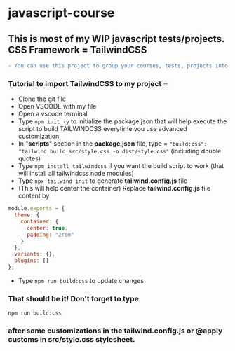 # javascript-course

## This is most of my WIP javascript tests/projects. CSS Framework = TailwindCSS

```diff
- You can use this project to group your courses, tests, projects into one only responsive website using tailwindCSS framework. There is 4 courses by default (Table, Carousel, Contact and Noughts and Crosses ).
```

### Tutorial to import TailwindCSS to my project =

- Clone the git file
- Open VSCODE with my file
- Open a vscode terminal
- Type `npm init -y` to initialize the package.json that will help execute the script to build TAILWINDCSS everytime you use advanced customization
- In "**scripts**" section in the **package.json** file, type = `"build:css": "tailwind build src/style.css -o dist/style.css"` (including double quotes)
- Type `npm install tailwindcss` if you want the build script to work (that will install all tailwindcss node modules)
- Type `npx tailwind init` to generate **tailwind.config.js** file
- (This will help center the container) Replace **tailwind.config.js** file content by

```javascript
module.exports = {
  theme: {
    container: {
      center: true,
      padding: "2rem"
    }
  },
  variants: {},
  plugins: []
};
```

- Type `npm run build:css` to update changes

### That should be it! Don't forget to type

`npm run build:css`

### after some customizations in the **tailwind.config.js** or **@apply customs** in **src/style.css** stylesheet.
